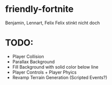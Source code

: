 # friendly-fortnite
Benjamin, Lennart, Felix
Felix stinkt nicht doch 

# TODO: 
- Player Collision
- Parallax Background
- Fill Background with solid color below line
- Player Controls + Player Phyics
- Revamp Terrain Generation (Scripted Events?)